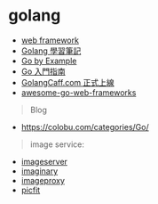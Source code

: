 # golang

- [web framework](https://github.com/speedwheel/awesome-go-web-frameworks/blob/master/README.md#popularity)
- [Golang 學習筆記](https://medium.com/@john.lin/golang-%E5%AD%B8%E7%BF%92%E7%AD%86%E8%A8%98-582cad359738)
- [Go by Example](https://gobyexample.com/)
- [Go 入門指南](https://golangcaff.com/docs/the-way-to-go)
- [GolangCaff.com 正式上線](https://laravel-china.org/topics/11107/golangcaffcom-is-officially-launched)
- [awesome-go-web-frameworks](https://github.com/speedwheel/awesome-go-web-frameworks/blob/master/README.md#popularity)

> Blog

- https://colobu.com/categories/Go/

> image service:

- [imageserver](https://github.com/pierrre/imageserver)
- [imaginary](https://github.com/h2non/imaginary)
- [imageproxy](https://github.com/willnorris/imageproxy)
- [picfit](https://github.com/thoas/picfit)